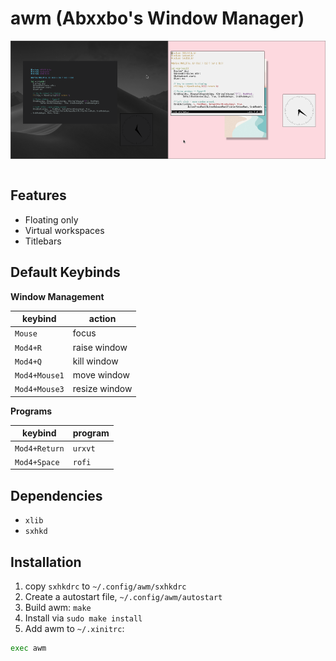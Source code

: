 # awm (Abxxbo's Window Manager)

<div align="center">
    <a href="img/scrot1.png"><img src="img/scrot1.png" width="50%" align="center"></a><a href="img/scrot2.png"><img src="img/scrot2.png" width="50%" align="center"></a>
</div>

<br>

## Features

- Floating only
- Virtual workspaces
- Titlebars

## Default Keybinds

**Window Management**

| keybind       | action        |
| ------------- | ------------- |
| `Mouse`       | focus         |
| `Mod4+R`      | raise window  |
| `Mod4+Q`      | kill window   |
| `Mod4+Mouse1` | move window   |
| `Mod4+Mouse3` | resize window |

**Programs**

| keybind       | program       |
| ------------- | ------------- |
| `Mod4+Return` | `urxvt`       |
| `Mod4+Space`  | `rofi`        |

## Dependencies
- `xlib`
- `sxhkd`

## Installation
1. copy `sxhkdrc` to `~/.config/awm/sxhkdrc`
2. Create a autostart file, `~/.config/awm/autostart`
3. Build awm: `make`
4. Install via `sudo make install`
5. Add awm to `~/.xinitrc`:
```sh
exec awm
```

